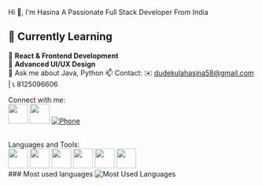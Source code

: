 Hi 👋, I'm Hasina
A Passionate Full Stack Developer From India

## 🌱 Currently Learning  

📖 **React & Frontend Development**   
📖 **Advanced UI/UX Design**   
💬 Ask me about Java, Python
📫 Contact: ✉️ dudekulahasina58@gmail.com | 📞 8125096606

Connect with me:
<br>
<a href="https://www.linkedin.com/in/hasina-dudekula-5589b6281/" style="text-decoration: none;">
  <img src="https://upload.wikimedia.org/wikipedia/commons/8/81/LinkedIn_icon.svg" width="40" height="40" />
</a>         <a href="https://www.instagram.com/hasina__0718/" style="text-decoration: none;">
  <img src="https://upload.wikimedia.org/wikipedia/commons/a/a5/Instagram_icon.png" width="40" height="40"/>
</a>  [![Phone](https://img.icons8.com/ios-filled/50/000000/phone.png)](tel:+918125096606)
 

<br>
Languages and Tools:
<br>
<img src="https://upload.wikimedia.org/wikipedia/commons/a/a7/React-icon.svg" width="40" height="40"/>
<img src="https://upload.wikimedia.org/wikipedia/en/3/30/Java_programming_language_logo.svg" width="40" height="40"/>
<img src="https://upload.wikimedia.org/wikipedia/commons/c/c3/Python-logo-notext.svg" width="40" height="40"/>
<img src="https://upload.wikimedia.org/wikipedia/commons/6/6a/JavaScript-logo.png" width="40" height="40"/>
<img src="https://upload.wikimedia.org/wikipedia/commons/6/61/HTML5_logo_and_wordmark.svg" width="40" height="40"/>
<img src="https://upload.wikimedia.org/wikipedia/commons/d/d5/CSS3_logo_and_wordmark.svg" width="40" height="40"/>
<br>
### Most used languages

<img src="https://github-readme-stats.vercel.app/api/top-langs/?username=Hasina18&langs_count=6&layout=compact&theme=tokyonight&hide=scss&include_java=true" alt="Most Used Languages" />




 




